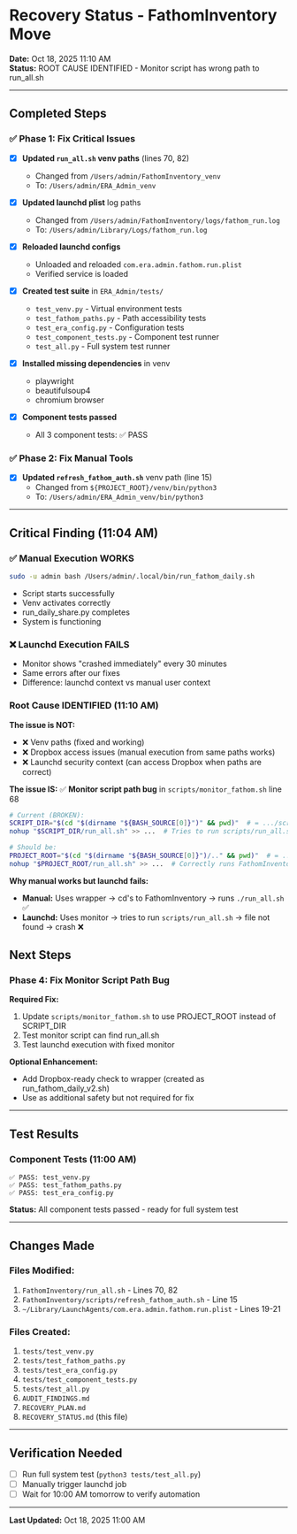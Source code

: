# Recovery Status - FathomInventory Move

**Date:** Oct 18, 2025 11:10 AM  
**Status:** ROOT CAUSE IDENTIFIED - Monitor script has wrong path to run_all.sh

---

## Completed Steps

### ✅ Phase 1: Fix Critical Issues
- [x] **Updated `run_all.sh` venv paths** (lines 70, 82)
  - Changed from `/Users/admin/FathomInventory_venv` 
  - To: `/Users/admin/ERA_Admin_venv`
  
- [x] **Updated launchd plist** log paths
  - Changed from `/Users/admin/FathomInventory/logs/fathom_run.log`
  - To: `/Users/admin/Library/Logs/fathom_run.log`
  
- [x] **Reloaded launchd configs**
  - Unloaded and reloaded `com.era.admin.fathom.run.plist`
  - Verified service is loaded

- [x] **Created test suite** in `ERA_Admin/tests/`
  - `test_venv.py` - Virtual environment tests
  - `test_fathom_paths.py` - Path accessibility tests
  - `test_era_config.py` - Configuration tests
  - `test_component_tests.py` - Component test runner
  - `test_all.py` - Full system test runner

- [x] **Installed missing dependencies** in venv
  - playwright
  - beautifulsoup4
  - chromium browser

- [x] **Component tests passed**
  - All 3 component tests: ✅ PASS

### ✅ Phase 2: Fix Manual Tools  
- [x] **Updated `refresh_fathom_auth.sh`** venv path (line 15)
  - Changed from `${PROJECT_ROOT}/venv/bin/python3`
  - To: `/Users/admin/ERA_Admin_venv/bin/python3`

---

## Critical Finding (11:04 AM)

### ✅ Manual Execution WORKS
```bash
sudo -u admin bash /Users/admin/.local/bin/run_fathom_daily.sh
```
- Script starts successfully
- Venv activates correctly
- run_daily_share.py completes
- System is functioning

### ❌ Launchd Execution FAILS
- Monitor shows "crashed immediately" every 30 minutes
- Same errors after our fixes
- Difference: launchd context vs manual user context

### Root Cause IDENTIFIED (11:10 AM)

**The issue is NOT:**
- ❌ Venv paths (fixed and working)
- ❌ Dropbox access issues (manual execution from same paths works)
- ❌ Launchd security context (can access Dropbox when paths are correct)

**The issue IS:**
✅ **Monitor script path bug** in `scripts/monitor_fathom.sh` line 68

```bash
# Current (BROKEN):
SCRIPT_DIR="$(cd "$(dirname "${BASH_SOURCE[0]}")" && pwd)"  # = .../scripts/
nohup "$SCRIPT_DIR/run_all.sh" >> ...  # Tries to run scripts/run_all.sh (doesn't exist!)

# Should be:
PROJECT_ROOT="$(cd "$(dirname "${BASH_SOURCE[0]}")/.." && pwd)"  # = .../FathomInventory/
nohup "$PROJECT_ROOT/run_all.sh" >> ...  # Correctly runs FathomInventory/run_all.sh
```

**Why manual works but launchd fails:**
- **Manual:** Uses wrapper → cd's to FathomInventory → runs `./run_all.sh` ✅
- **Launchd:** Uses monitor → tries to run `scripts/run_all.sh` → file not found → crash ❌

## Next Steps

### Phase 4: Fix Monitor Script Path Bug

**Required Fix:**
1. Update `scripts/monitor_fathom.sh` to use PROJECT_ROOT instead of SCRIPT_DIR
2. Test monitor script can find run_all.sh
3. Test launchd execution with fixed monitor

**Optional Enhancement:**
- Add Dropbox-ready check to wrapper (created as run_fathom_daily_v2.sh)
- Use as additional safety but not required for fix

---

## Test Results

### Component Tests (11:00 AM)
```
✅ PASS: test_venv.py
✅ PASS: test_fathom_paths.py  
✅ PASS: test_era_config.py
```

**Status:** All component tests passed - ready for full system test

---

## Changes Made

### Files Modified:
1. `FathomInventory/run_all.sh` - Lines 70, 82
2. `FathomInventory/scripts/refresh_fathom_auth.sh` - Line 15
3. `~/Library/LaunchAgents/com.era.admin.fathom.run.plist` - Lines 19-21

### Files Created:
1. `tests/test_venv.py`
2. `tests/test_fathom_paths.py`
3. `tests/test_era_config.py`
4. `tests/test_component_tests.py`
5. `tests/test_all.py`
6. `AUDIT_FINDINGS.md`
7. `RECOVERY_PLAN.md`
8. `RECOVERY_STATUS.md` (this file)

---

## Verification Needed

- [ ] Run full system test (`python3 tests/test_all.py`)
- [ ] Manually trigger launchd job
- [ ] Wait for 10:00 AM tomorrow to verify automation

---

**Last Updated:** Oct 18, 2025 11:00 AM
